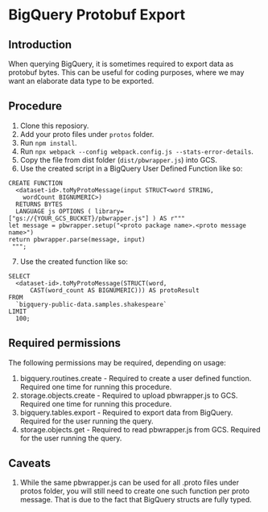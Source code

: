 # BigQuery Protobuf Export

## Introduction
When querying BigQuery, it is sometimes required to export data as protobuf bytes. 
This can be useful for coding purposes, where we may want an elaborate data
type to be exported.

## Procedure
1. Clone this reposiory.
2. Add your proto files under `protos` folder.
3. Run `npm install`.
4. Run `npx webpack --config webpack.config.js --stats-error-details`.
5. Copy the file from dist folder (`dist/pbwrapper.js`) into GCS.
6. Use the created script in a BigQuery User Defined Function like so:

```
CREATE FUNCTION
  <dataset-id>.toMyProtoMessage(input STRUCT<word STRING,
    wordCount BIGNUMERIC>)
  RETURNS BYTES
  LANGUAGE js OPTIONS ( library=["gs://{YOUR_GCS_BUCKET}/pbwrapper.js"] ) AS r"""
let message = pbwrapper.setup("<proto package name>.<proto message name>")
return pbwrapper.parse(message, input)
 """;
 ```
 7. Use the created function like so:
```
SELECT
  <dataset-id>.toMyProtoMessage(STRUCT(word,
      CAST(word_count AS BIGNUMERIC))) AS protoResult
FROM
  `bigquery-public-data.samples.shakespeare`
LIMIT
  100;
```

## Required permissions
The following permissions may be required, depending on usage:

1. bigquery.routines.create - Required to create a user defined function. Required one time for running this procedure.
2. storage.objects.create - Required to upload pbwrapper.js to GCS. Required one time for running this procedure.
3. bigquery.tables.export - Required to export data from BigQuery. Required for the user running the query.
4. storage.objects.get - Required to read pbwrapper.js from GCS. Required for the user running the query.


## Caveats
1. While the same pbwrapper.js can be used for all .proto files under protos folder, you will still need to create one such function per proto message. That is due to the fact that BigQuery structs are fully typed.
